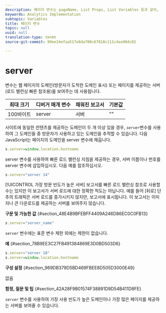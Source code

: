 ```yaml
---
description: 페이지 변수는 pageName, List Props, List Variables 등과 같이, 보고서를 직접 채웁니다.
keywords: Analytics Implementation
subtopic: Variables
title: 페이지 변수
topic: null
uuid: null
translation-type: tm+mt
source-git-commit: 99ee24efaa517e8da700c67818c111c4aa90dc02

---
```



# server

 변수는 웹 페이지의 도메인(방문자가 도착한 도메인 표시) 또는 페이지를 제공하는 서버(로드 밸런싱 빠른 참조용)를 보여주는 데 사용됩니다.


<!-- 

server.xml

 -->

| 최대 크기 | 디버거 매개 변수 | 채워진 보고서 | 기본값 |
|---|---|---|---|
| 100바이트 | server | 서버 | "" |

사이트에 동일한 컨텐츠를 제공하는 도메인이 두 개 이상 있을 경우, *`server`*&#x200B;변수를 사용하여 그 도메인들 중 방문자가 사용하고 있는 도메인을 추적할 수 있습니다. 다음 JavaScript는 페이지의 도메인을 server 변수에 채웁니다.

```js
s.server=window.location.hostname
```

server 변수를 사용하여 빠른 로드 밸런싱 지침을 제공하는 경우, 서버 이름이나 번호를 server 변수에 삽입하십시오. 다음 예를 참조하십시오.

```js
s.server="server 14"
```

[!UICONTROL 가장 방문 빈도가 높은 서버] 보고서를 빠른 로드 밸런싱 참조로 사용할 수는 있지만 이 보고서가 서버 로드에 대한 정확한 척도는 아닙니다. 예를 들어 [뒤로] 단추의 트래픽은 서버 로드를 증가시키지 않지만, 보고서에 표시됩니다. 이 보고서는 이미지나 큰 다운로드를 제공하는 서버를 보여주지 않습니다.

**구문 및 가능한 값** {#section_48E4B9BFEBFF4409A246D86EC0C0FB13}

```js
s.server="server_name"
```

*`server`* 변수에는 표준 변수 제한 외에는 제한이 없습니다.

**예** {#section_78B9EE3C27FB491384869E3D0BD503D6}

```js
s.server="server 18" 
s.server=window.location.hostname 
```

**구성 설정** {#section_969DB379D5BD469FBEE8D505D3000E49}

없음

**함정, 질문 및 팁** {#section_42A28F9B01574F38891D9D54B411D8FE}

*`server`* 변수를 사용하여 가장 사용 빈도가 높은 도메인이나 가장 많은 페이지를 제공하는 서버를 보여줄 수 있습니다.

